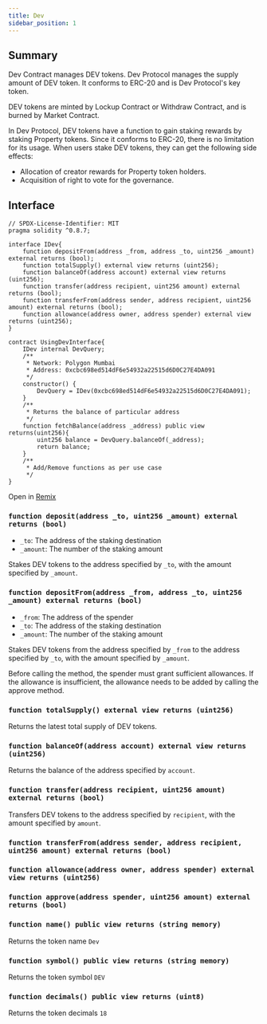 ```yaml
---
title: Dev
sidebar_position: 1
---
```


## Summary

Dev Contract manages DEV tokens. Dev Protocol manages the supply amount of DEV token. It conforms to ERC-20 and is Dev Protocol's key token.

DEV tokens are minted by Lockup Contract or Withdraw Contract, and is burned by Market Contract.

In Dev Protocol, DEV tokens have a function to gain staking rewards by staking Property tokens. Since it conforms to ERC-20, there is no limitation for its usage. When users stake DEV tokens, they can get the following side effects:

- Allocation of creator rewards for Property token holders.
- Acquisition of right to vote for the governance.

## Interface

```solidity
// SPDX-License-Identifier: MIT
pragma solidity ^0.8.7;

interface IDev{
    function depositFrom(address _from, address _to, uint256 _amount) external returns (bool);
    function totalSupply() external view returns (uint256);
    function balanceOf(address account) external view returns (uint256);
    function transfer(address recipient, uint256 amount) external returns (bool);
    function transferFrom(address sender, address recipient, uint256 amount) external returns (bool);
    function allowance(address owner, address spender) external view returns (uint256);
}

contract UsingDevInterface{
    IDev internal DevQuery;
    /**
     * Network: Polygon Mumbai
     * Address: 0xcbc698ed514dF6e54932a22515d6D0C27E4DA091
     */
    constructor() {
        DevQuery = IDev(0xcbc698ed514dF6e54932a22515d6D0C27E4DA091);
    }
    /**
     * Returns the balance of particular address
     */
    function fetchBalance(address _address) public view returns(uint256){
        uint256 balance = DevQuery.balanceOf(_address);
        return balance;
    }
    /**
     * Add/Remove functions as per use case
     */
}
```

Open in [Remix](https://remix.ethereum.org/#url=https://github.com/dev-protocol/docs.devprotocol.xyz/embedd/DevInterface.sol)

### `function deposit(address _to, uint256 _amount) external returns (bool)`

- `_to`: The address of the staking destination
- `_amount`: The number of the staking amount

Stakes DEV tokens to the address specified by `_to`, with the amount specified by `_amount`.

### `function depositFrom(address _from, address _to, uint256 _amount) external returns (bool)`

- `_from`: The address of the spender
- `_to`: The address of the staking destination
- `_amount`: The number of the staking amount

Stakes DEV tokens from the address specified by `_from` to the address specified by `_to`, with the amount specified by `_amount`.

Before calling the method, the spender must grant sufficient allowances. If the allowance is insufficient, the allowance needs to be added by calling the approve method.

### `function totalSupply() external view returns (uint256)`

Returns the latest total supply of DEV tokens.

### `function balanceOf(address account) external view returns (uint256)`

Returns the balance of the address specified by `account`.

### `function transfer(address recipient, uint256 amount) external returns (bool)`

Transfers DEV tokens to the address specified by `recipient`, with the amount specified by `amount`.

### `function transferFrom(address sender, address recipient, uint256 amount) external returns (bool)`

### `function allowance(address owner, address spender) external view returns (uint256)`

### `function approve(address spender, uint256 amount) external returns (bool)`

### `function name() public view returns (string memory)`

Returns the token name `Dev`

### `function symbol() public view returns (string memory)`

Returns the token symbol `DEV`

### `function decimals() public view returns (uint8)`

Returns the token decimals `18`
